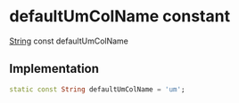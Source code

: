 


# defaultUmColName constant






[String](https://api.flutter.dev/flutter/dart-core/String-class.html) const defaultUmColName
  







## Implementation

```dart
static const String defaultUmColName = 'um';


```







